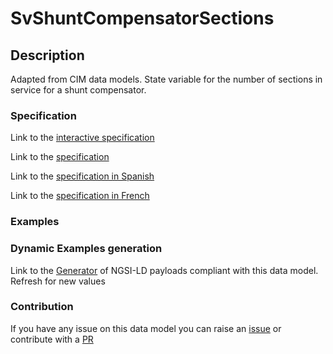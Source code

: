 # SvShuntCompensatorSections

## Description 

Adapted from CIM data models. State variable for the number of sections in service for a shunt compensator.
### Specification

Link to the [interactive specification](https://swagger.lab.fiware.org/?url=https://smart-data-models.github.io/dataModel.EnergyCIM/SvShuntCompensatorSections/swagger.yaml)

Link to the [specification](https://smart-data-models.github.io/dataModel.EnergyCIM/SvShuntCompensatorSections/doc/spec.md)

Link to the [specification in Spanish](https://smart-data-models.github.io/dataModel.EnergyCIM/SvShuntCompensatorSections/doc/spec_ES.md)

Link to the [specification in French](https://smart-data-models.github.io/dataModel.EnergyCIM/SvShuntCompensatorSections/doc/spec_FR.md)
### Examples
### Dynamic Examples generation

Link to the [Generator](https://smartdatamodels.org/extra/ngsi-ld_generator_v0.91.php?schemaUrl=https://raw.githubusercontent.com/smart-data-models/dataModel.EnergyCIM/master/SvShuntCompensatorSections/schema.json&email=info@smartdatamodels.org) of NGSI-LD payloads compliant with this data model. Refresh for new values
### Contribution

 If you have any issue on this data model you can raise an [issue](https://github.com/smart-data-models/dataModel.EnergyCIM/issues)  or contribute with a [PR](https://github.com/smart-data-models/dataModel.EnergyCIM/pulls)